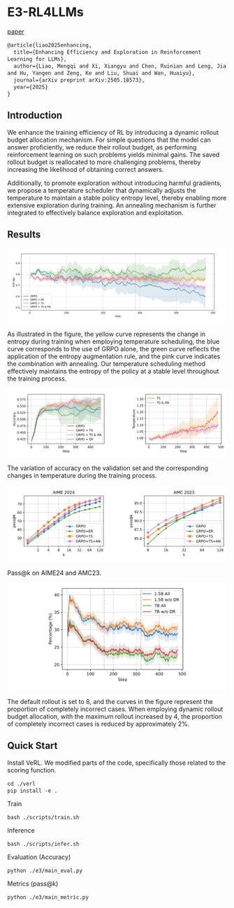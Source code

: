 # E3-RL4LLMs
[paper](https://arxiv.org/abs/2505.18573)
```
@article{liao2025enhancing,
  title={Enhancing Efficiency and Exploration in Reinforcement Learning for LLMs},
  author={Liao, Mengqi and Xi, Xiangyu and Chen, Ruinian and Leng, Jia and Hu, Yangen and Zeng, Ke and Liu, Shuai and Wan, Huaiyu},
  journal={arXiv preprint arXiv:2505.18573},
  year={2025}
}
```

## Introduction
We enhance the training efficiency of RL by introducing a dynamic rollout 
budget allocation mechanism. 
For simple questions that the model can answer proficiently, 
we reduce their rollout budget, as performing reinforcement learning on such 
problems yields minimal gains. The saved rollout budget is reallocated to 
more challenging problems, thereby increasing the likelihood of 
obtaining correct answers. 

Additionally, to promote exploration without introducing harmful gradients, 
we propose a temperature scheduler that dynamically adjusts the temperature to maintain 
a stable policy entropy level, thereby enabling more extensive exploration during
training.  An annealing mechanism is further integrated to effectively balance 
exploration and exploitation.

## Results
![](./fig/entropy.jpeg)

As illustrated in the figure, the yellow curve represents the change in entropy during training when employing temperature scheduling, the blue curve corresponds to the use of GRPO alone, the green curve reflects the application of the entropy augmentation rule, and the pink curve indicates the combination with annealing. Our temperature scheduling method effectively maintains the entropy of the policy at a stable level throughout the training process.

![](./fig/acc_temp.jpeg)

The variation of accuracy on the validation set and the corresponding changes in temperature during the training process.

![](./fig/pass-at_k.jpeg)

Pass@k on AIME24 and AMC23.

![](./fig/rollout.jpeg)

The default rollout is set to 8, and the curves in the figure represent the proportion of completely incorrect cases. When employing dynamic rollout budget allocation, with the maximum rollout increased by 4, the proportion of completely incorrect cases is reduced by approximately 2%.

## Quick Start

Install VeRL. We modified parts of the code, 
specifically those related to the scoring function.

```shell
cd ./verl
pip install -e .
```


Train
```shell
bash ./scripts/train.sh
```

Inference
```shell
bash ./scripts/infer.sh
```

Evaluation (Accuracy)

```shell
python ./e3/main_eval.py
```

Metrics (pass@k)
```shell
python ./e3/main_metric.py
```
